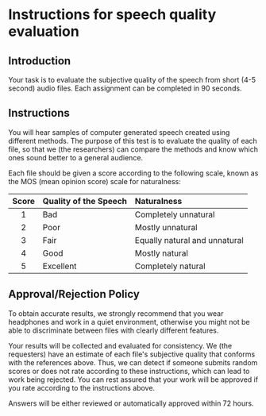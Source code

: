 # Instructions for speech quality evaluation

## Introduction

Your task is to evaluate the subjective quality of the speech from short (4-5 second) audio files. Each assignment can be completed in 90 seconds.

## Instructions

You will hear samples of computer generated speech created using different methods. The purpose of this test is to evaluate the quality of each file, so that we (the researchers) can compare the methods and know which ones sound better to a general audience.

Each file should be given a score according to the following scale, known as the MOS (mean opinion score) scale for naturalness:




| **Score** | **Quality of the Speech** | **Naturalness**               |
|:---------:|:--------------------------|:------------------------------|
|     1     | Bad                       | Completely unnatural          |
|     2     | Poor                      | Mostly unnatural              |
|     3     | Fair                      | Equally natural and unnatural |
|     4     | Good                      | Mostly natural                |
|     5     | Excellent                 | Completely natural            |


## Approval/Rejection Policy

To obtain accurate results, we strongly recommend that you wear headphones and work in a quiet environment, otherwise you might not be able to discriminate between files with clearly different features. 

Your results will be collected and evaluated for consistency. We (the requesters) have an estimate of each file's subjective quality that conforms with the references above. Thus, we can detect if someone submits random scores or does not rate according to these instructions, which can lead to work being rejected. You can rest assured that your work will be approved if you rate according to the instructions above.

Answers will be either reviewed or automatically approved within 72 hours.